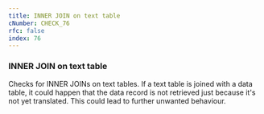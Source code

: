 ```yaml
---
title: INNER JOIN on text table
cNumber: CHECK_76
rfc: false
index: 76
---
```


### INNER JOIN on text table
Checks for INNER JOINs on text tables. If a text table is joined with a data table, it could happen that the data record is not retrieved just because it's not yet translated. This could lead to further unwanted behaviour.
